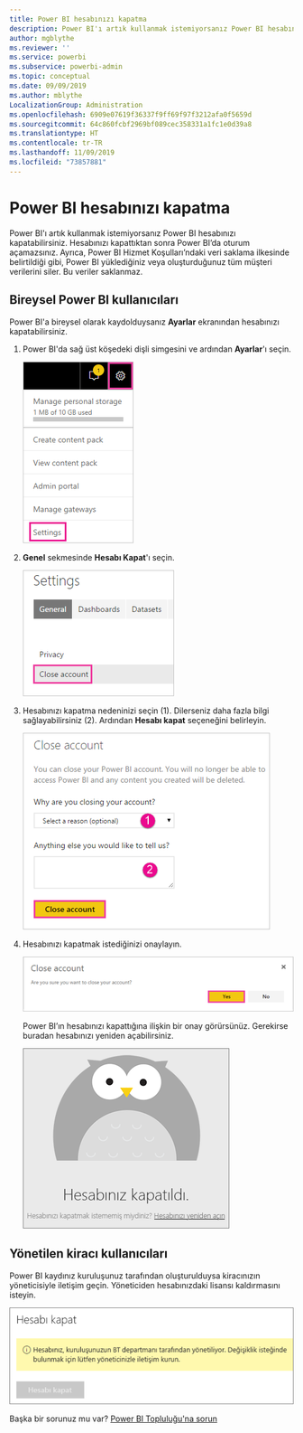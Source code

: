 ```yaml
---
title: Power BI hesabınızı kapatma
description: Power BI'ı artık kullanmak istemiyorsanız Power BI hesabınızı kapatabilirsiniz.
author: mgblythe
ms.reviewer: ''
ms.service: powerbi
ms.subservice: powerbi-admin
ms.topic: conceptual
ms.date: 09/09/2019
ms.author: mblythe
LocalizationGroup: Administration
ms.openlocfilehash: 6909e07619f36337f9ff69f97f3212afa0f5659d
ms.sourcegitcommit: 64c860fcbf2969bf089cec358331a1fc1e0d39a8
ms.translationtype: HT
ms.contentlocale: tr-TR
ms.lasthandoff: 11/09/2019
ms.locfileid: "73857881"
---
```

# <a name="close-your-power-bi-account"></a>Power BI hesabınızı kapatma

Power BI'ı artık kullanmak istemiyorsanız Power BI hesabınızı kapatabilirsiniz.  Hesabınızı kapattıktan sonra Power BI’da oturum açamazsınız. Ayrıca, Power BI Hizmet Koşulları’ndaki veri saklama ilkesinde belirtildiği gibi, Power BI yüklediğiniz veya oluşturduğunuz tüm müşteri verilerini siler. Bu veriler saklanmaz.

## <a name="individual-power-bi-users"></a>Bireysel Power BI kullanıcıları

Power BI'a bireysel olarak kaydolduysanız **Ayarlar** ekranından hesabınızı kapatabilirsiniz.

1. Power BI'da sağ üst köşedeki dişli simgesini ve ardından **Ayarlar**'ı seçin.

    ![Kullanıcı arabiriminin sağ üst köşesindeki dişli simgesi ile öne çıkarılan ayarlar seçeneğinin ekran görüntüsü.](media/service-admin-closing-your-account/close-account-settings.png)

1. **Genel** sekmesinde **Hesabı Kapat**'ı seçin.

    ![Hesabı kapat seçeneği öne çıkarılmış ayarlar sayfasının sol üst köşesinin ekran görüntüsü.](media/service-admin-closing-your-account/close-account-settings-2.png)

1. Hesabınızı kapatma nedeninizi seçin (1). Dilerseniz daha fazla bilgi sağlayabilirsiniz (2). Ardından **Hesabı kapat** seçeneğini belirleyin.

    ![Hesabı kapat seçeneğinin öne çıkarıldığı Hesabı kapat iletişim kutusunun ekran görüntüsü.](media/service-admin-closing-your-account/close-account-settings-3.png)

1. Hesabınızı kapatmak istediğinizi onaylayın.

    ![Evet seçeneğinin öne çıkarıldığı Hesabı kapatma onayı iletişim kutusunun ekran görüntüsü.](media/service-admin-closing-your-account/close-account-settings-4.png)

    Power BI’ın hesabınızı kapattığına ilişkin bir onay görürsünüz. Gerekirse buradan hesabınızı yeniden açabilirsiniz.

    ![Hesabınız kapatıldı iletişim kutusunun ekran görüntüsü.](media/service-admin-closing-your-account/close-account-settings-5.png)

## <a name="managed-tenant-users"></a>Yönetilen kiracı kullanıcıları

Power BI kaydınız kuruluşunuz tarafından oluşturulduysa kiracınızın yöneticisiyle iletişim geçin. Yöneticiden hesabınızdaki lisansı kaldırmasını isteyin.

![Yönetilen hesabı kapatma](media/service-admin-closing-your-account/close-account-managed.png)

Başka bir sorunuz mu var? [Power BI Topluluğu'na sorun](https://community.powerbi.com/)
